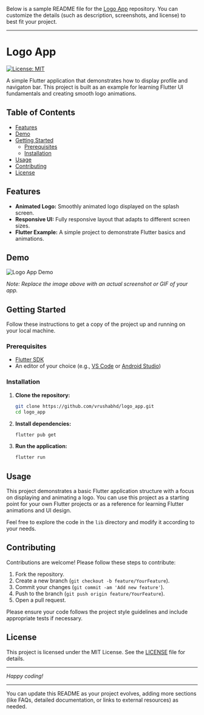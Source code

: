 Below is a sample README file for the [Logo App](https://github.com/vrushabhd/logo_app) repository. You can customize the details (such as description, screenshots, and license) to best fit your project.

---

# Logo App

[![License: MIT](https://img.shields.io/badge/License-MIT-yellow.svg)](LICENSE)

A simple Flutter application that demonstrates how to display profile and navigaton bar. This project is built as an example for learning Flutter UI fundamentals and creating smooth logo animations.

## Table of Contents

- [Features](#features)
- [Demo](#demo)
- [Getting Started](#getting-started)
  - [Prerequisites](#prerequisites)
  - [Installation](#installation)
- [Usage](#usage)
- [Contributing](#contributing)
- [License](#license)

## Features

- **Animated Logo:** Smoothly animated logo displayed on the splash screen.
- **Responsive UI:** Fully responsive layout that adapts to different screen sizes.
- **Flutter Example:** A simple project to demonstrate Flutter basics and animations.

## Demo

![Logo App Demo](https://via.placeholder.com/800x400?text=Logo+App+Demo)

*Note: Replace the image above with an actual screenshot or GIF of your app.*

## Getting Started

Follow these instructions to get a copy of the project up and running on your local machine.

### Prerequisites

- [Flutter SDK](https://flutter.dev/docs/get-started/install)
- An editor of your choice (e.g., [VS Code](https://code.visualstudio.com/) or [Android Studio](https://developer.android.com/studio))

### Installation

1. **Clone the repository:**

   ```bash
   git clone https://github.com/vrushabhd/logo_app.git
   cd logo_app
   ```

2. **Install dependencies:**

   ```bash
   flutter pub get
   ```

3. **Run the application:**

   ```bash
   flutter run
   ```

## Usage

This project demonstrates a basic Flutter application structure with a focus on displaying and animating a logo. You can use this project as a starting point for your own Flutter projects or as a reference for learning Flutter animations and UI design.

Feel free to explore the code in the `lib` directory and modify it according to your needs.

## Contributing

Contributions are welcome! Please follow these steps to contribute:

1. Fork the repository.
2. Create a new branch (`git checkout -b feature/YourFeature`).
3. Commit your changes (`git commit -am 'Add new feature'`).
4. Push to the branch (`git push origin feature/YourFeature`).
5. Open a pull request.

Please ensure your code follows the project style guidelines and include appropriate tests if necessary.

## License

This project is licensed under the MIT License. See the [LICENSE](LICENSE) file for details.

---

*Happy coding!*

---

You can update this README as your project evolves, adding more sections (like FAQs, detailed documentation, or links to external resources) as needed.
